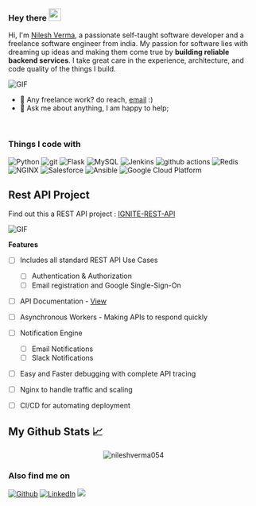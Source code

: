 ### Hey there <img src="https://media.giphy.com/media/hvRJCLFzcasrR4ia7z/giphy.gif" width="25px">

Hi, I'm [Nilesh Verma](http://linkedin.com/in/nilesh-verma), a passionate self-taught software developer and a freelance software engineer from india. My passion for software lies with dreaming up ideas and making them come true by **building reliable backend services**. I take great care in the experience, architecture, and code quality of the things I build.

  <img alt="GIF" src="https://d540vms5r2s2d.cloudfront.net/mad/uploads/mad_blog_5db041379523b1571832119.gif" />

  
- 💼 Any freelance work? do reach, [email](nileshverma054@gmail.com) :)
- 💬 Ask me about anything, I am happy to help;

<br />

<h3>Things I code with</h3>
<p>
  <img alt="Python" src="https://img.shields.io/badge/-Python-291D1B?style=flat-square&logo=Python&logoColor=white" />
 <img alt="git" src="https://img.shields.io/badge/-Git-F05032?style=flat-square&logo=git&logoColor=white" />
   <img alt="Flask" src="https://img.shields.io/badge/-Flask-007ACC?style=flat-square&logo=Flask&logoColor=white" />
     <img alt="MySQL" src="https://img.shields.io/badge/-MySQL-AA9208?style=flat-square&logo=MySQL&logoColor=white" />
  <img alt="Jenkins" src="https://img.shields.io/badge/-Jenkins-291D1B?style=flat-square&logo=Jenkins&logoColor=white" />
  <img alt="github actions" src="https://img.shields.io/badge/-Github_Actions-2088FF?style=flat-square&logo=github-actions&logoColor=white" />
  <img alt="Redis" src="https://img.shields.io/badge/-Redis-red?style=flat-square&logo=Redis&logoColor=white" />
    <img alt="NGINX" src="https://img.shields.io/badge/-NGINX-43853d?style=flat-square&logo=NGINX&logoColor=white" />
  <img alt="Salesforce" src="https://img.shields.io/badge/-Salesforce-0983D0?style=flat-square&logo=Salesforce&logoColor=white" />
  <img alt="Ansible" src="https://img.shields.io/badge/-Ansible-764ABC?style=flat-square&logo=Ansible&logoColor=white" />
  <img alt="Google Cloud Platform" src="https://img.shields.io/badge/-Cloud_Platforms-1a73e8?style=flat-square&logo=google-cloud&logoColor=white" />
</p>

## Rest API Project
Find out this a REST API  project : [IGNITE-REST-API](https://github.com/nileshverma054/Ignite-Rest-API)  

<img alt="GIF" src="https://drive.google.com/uc?export=view&id=1bNiUWPAxvtrIHRgGY4WbOHreUoZ2x03z"/>

**Features**

 - [ ] Includes all standard REST API Use Cases
	 - [ ] Authentication & Authorization
	- [ ] Email registration and Google Single-Sign-On  
 - [ ] API Documentation - [View](https://documenter.getpostman.com/view/15731252/UVkjvxrS#6656d5d3-d4de-4588-b148-5be7e5c97199) 
 - [ ] Asynchronous Workers - Making APIs to respond quickly
 - [ ] Notification Engine
	 - [ ] Email Notifications
	 - [ ] Slack Notifications
 - [ ] Easy and Faster debugging with complete API tracing
 - [ ] Nginx to handle traffic and scaling
 - [ ] CI/CD for automating deployment




## My Github Stats 📈 

<p align="center"> <img src="https://github-readme-stats.vercel.app/api?username=nileshverma054&show_icons=true&theme=nileshverma054" alt="nileshverma054" />


<h3>Also find me on</h3>
<p><a href="https://github.com/nileshverma054" target="_blank"><img alt="Github" src="https://img.shields.io/badge/GitHub-%2312100E.svg?&style=for-the-badge&logo=Github&logoColor=white" /></a> 
<a href="http://linkedin.com/in/nilesh-verma" target="_blank"><img alt="LinkedIn" src="https://img.shields.io/badge/linkedin-%230077B5.svg?&style=for-the-badge&logo=linkedin&logoColor=white" /></a> 
<a href="https://www.instagram.com/nilesh.verma_/"><img src="https://img.shields.io/badge/instagram-%23E4405F.svg?&style=for-the-badge&logo=instagram&logoColor=white"></a></a>
</p>

